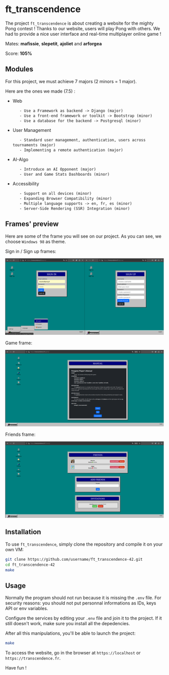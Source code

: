 # ft_transcendence

The project `ft_transcendence` is about creating a website for the mighty Pong contest ! Thanks to our website, users will play Pong with others. We had to provide a nice user interface and real-time multiplayer online game !

Mates: **mafissie**, **slepetit**, **ajoliet** and **arforgea**

Score: **105%**

## Modules

For this project, we must achieve 7 majors (2 minors = 1 major).

Here are the ones we made (7.5) :

- Web

         - Use a Framework as backend -> Django (major)
         - Use a front-end framework or toolkit -> Bootstrap (minor)
         - Use a database for the backend -> Postgresql (minor)

- User Management
  
         - Standard user management, authentication, users across tournaments (major)
         - Implementing a remote authentication (major)

- AI-Algo

         - Introduce an AI Opponent (major)
         - User and Game Stats Dashboards (minor)

- Accessibility

         - Support on all devices (minor)
         - Expanding Browser Compatibility (minor)
         - Multiple language supports -> en, fr, es (minor)
         - Server-Side Rendering (SSR) Integration (minor)

## Frames' preview

Here are some of the frame you will see on our project. As you can see, we choose `Windows 98` as theme.

Sign in / Sign up frames:

![Sign in / Sign up](Assets/signin-signup.png)

Game frame:

![Game](Assets/game.png)

Friends frame:

![Friends](Assets/friends.png)


## Installation

To use `ft_transcendence`, simply clone the repository and compile it on your own VM:
   ```bash
   git clone https://github.com/username/ft_transcendence-42.git
   cd ft_transcendence-42
   make
  ```

## Usage

Normally the program should not run because it is missing the `.env` file. For security reasons: you should not put personnal informations as IDs, keys API or env variables.

Configure the services by editing your `.env` file and join it to the project. If it still doesn't work, make sure you install all the depedencies.

After all this manipulations, you'll be able to launch the project:
   ```bash
   make
  ```
To access the website, go in the browser at `https://localhost` or `https://transcendence.fr`.

Have fun !
